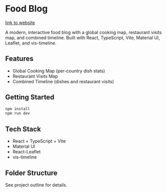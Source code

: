 # Food Blog

[link to website](https://dongbaekdreams.github.io/food-blog/)

A modern, interactive food blog with a global cooking map, restaurant visits map, and combined timeline. Built with React, TypeScript, Vite, Material UI, Leaflet, and vis-timeline.

## Features
- Global Cooking Map (per-country dish stats)
- Restaurant Visits Map
- Combined Timeline (dishes and restaurant visits)

## Getting Started

```sh
npm install
npm run dev
```

## Tech Stack
- React + TypeScript + Vite
- Material UI
- React-Leaflet
- vis-timeline

## Folder Structure
See project outline for details.
